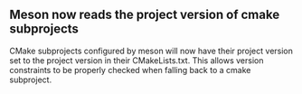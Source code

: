 ## Meson now reads the project version of cmake subprojects

CMake subprojects configured by meson will now have their project
version set to the project version in their CMakeLists.txt. This
allows version constraints to be properly checked when falling back to
a cmake subproject.

